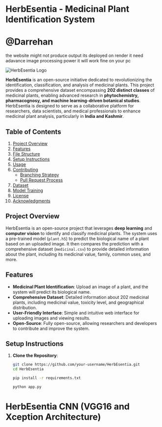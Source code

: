  
# HerbEsentia - Medicinal Plant Identification System
#  @Darrehan
 the website might not produce output its deployed on render it need adavance image processing power it will work  fine on your pc 

![HerbEsentia Logo](static/images/favicon.ico)

**HerbEsentia** is an open-source initiative dedicated to revolutionizing the identification, classification, and analysis of medicinal plants. This project provides a comprehensive dataset encompassing **202 distinct classes** of medicinal plants, enabling advanced research in **phytochemistry, pharmacognosy, and machine learning-driven botanical studies**. HerbEsentia is designed to serve as a collaborative platform for researchers, data scientists, and medical professionals to enhance medicinal plant analysis, particularly in **India and Kashmir**.



## Table of Contents

1. [Project Overview](#project-overview)
2. [Features](#features)
3. [File Structure](#file-structure)
4. [Setup Instructions](#setup-instructions)
5. [Usage](#usage)
6. [Contributing](#contributing)
   - [Branching Strategy](#branching-strategy)
   - [Pull Request Process](#pull-request-process)
7. [Dataset](#dataset)
8. [Model Training](#model-training)
9. [License](#license)
10. [Acknowledgments](#acknowledgments)


## Project Overview

HerbEsentia is an open-source project that leverages **deep learning** and **computer vision** to identify and classify medicinal plants. The system uses a pre-trained model (`plant.h5`) to predict the biological name of a plant based on an uploaded image. It then compares the prediction with a comprehensive dataset (`medicinal.csv`) to provide detailed information about the plant, including its medicinal value, family, common uses, and more.



## Features

- **Medicinal Plant Identification**: Upload an image of a plant, and the system will predict its biological name.
- **Comprehensive Dataset**: Detailed information about 202 medicinal plants, including medicinal value, toxicity level, and geographical distribution.
- **User-Friendly Interface**: Simple and intuitive web interface for uploading images and viewing results.
- **Open-Source**: Fully open-source, allowing researchers and developers to contribute and improve the system.


## Setup Instructions

1. **Clone the Repository**:
   ```bash
   git clone https://github.com/your-username/HerbEsentia.git
   cd HerbEsentia

   pip install -r requirements.txt

   python app.py

#   HerbEsentia CNN (VGG16 and Xception Architecture)



